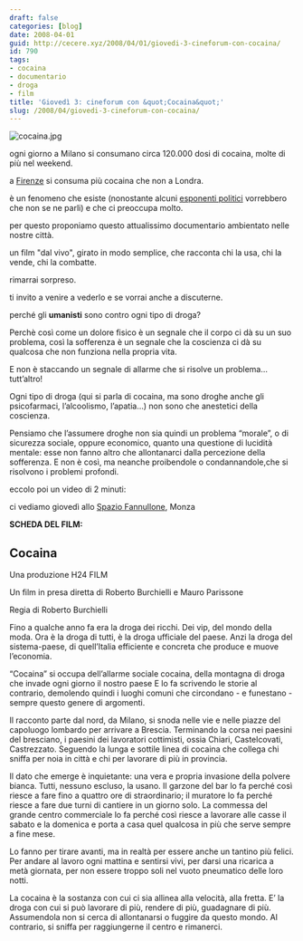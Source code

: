 ```yaml
---
draft: false
categories: [blog]
date: 2008-04-01
guid: http://cecere.xyz/2008/04/01/giovedi-3-cineforum-con-cocaina/
id: 790
tags:
- cocaina
- documentario
- droga
- film
title: 'Giovedì 3: cineforum con &quot;Cocaina&quot;'
slug: /2008/04/giovedi-3-cineforum-con-cocaina/
---
```


![cocaina.jpg](http://cecere.xyz/wp-content/uploads/sites/3/2008/04/cocaina.jpg)

ogni giorno a Milano si consumano circa 120.000 dosi di cocaina, molte di più nel weekend.
  
a [Firenze](http://www.corriere.it/Primo_Piano/Cronache/2007/02_Febbraio/22/cocaina_fiorentini.shtml) si consuma più cocaina che non a Londra.

è un fenomeno che esiste (nonostante alcuni [esponenti politici](http://www.televisionando.it/articolo/maurizio-gasparri-si-oppone-al-documentario-cocaina/3444/) vorrebbero che non se ne parli) e che ci preoccupa molto.

per questo proponiamo questo attualissimo documentario ambientato nelle nostre città.
  
un film "dal vivo", girato in modo semplice, che racconta chi la usa, chi la vende, chi la combatte.
  
rimarrai sorpreso.

ti invito a venire a vederlo e se vorrai anche a discuterne.

perché gli **umanisti** sono contro ogni tipo di droga?
  
Perchè così come un dolore fisico è un segnale che il corpo ci dà su un suo problema, così la sofferenza è un segnale che la coscienza ci dà su qualcosa che non funziona nella propria vita.
  
E non è staccando un segnale di allarme che si risolve un problema… tutt’altro!
  
Ogni tipo di droga (qui si parla di cocaina, ma sono droghe anche gli psicofarmaci, l’alcoolismo, l’apatia…) non sono che anestetici della coscienza.
  
Pensiamo che l’assumere droghe non sia quindi un problema “morale”, o di sicurezza sociale, oppure economico, quanto una questione di lucidità mentale: esse non fanno altro che allontanarci dalla percezione della sofferenza. E non è così, ma neanche proibendole o condannandole,che si risolvono i problemi profondi.

eccolo poi un video di 2 minuti:

ci vediamo giovedì allo [Spazio Fannullone](http://www.ilfannullone.it/spazio/cartina/), Monza

**SCHEDA DEL FILM:**

## Cocaina

Una produzione H24 FILM
  
Un film in presa diretta di Roberto Burchielli e Mauro Parissone
  
Regia di Roberto Burchielli

Fino a qualche anno fa era la droga dei ricchi. Dei vip, del mondo della moda. Ora è la droga di tutti, è la droga ufficiale del paese. Anzi la droga del sistema-paese, di quell’Italia efficiente e concreta che produce e muove l’economia.
  
“Cocaina” si occupa dell’allarme sociale cocaina, della montagna di droga che invade ogni giorno il nostro paese E lo fa scrivendo le storie al contrario, demolendo quindi i luoghi comuni che circondano - e funestano - sempre questo genere di argomenti.
  
Il racconto parte dal nord, da Milano, si snoda nelle vie e nelle piazze del capoluogo lombardo per arrivare a Brescia. Terminando la corsa nei paesini del bresciano, i paesini dei lavoratori cottimisti, ossia Chiari, Castelcovati, Castrezzato. Seguendo la lunga e sottile linea di cocaina che collega chi sniffa per noia in città e chi per lavorare di più in provincia.
  
Il dato che emerge è inquietante: una vera e propria invasione della polvere bianca. Tutti, nessuno escluso, la usano. Il garzone del bar lo fa perché così riesce a fare fino a quattro ore di straordinario; il muratore lo fa perché riesce a fare due turni di cantiere in un giorno solo. La commessa del grande centro commerciale lo fa perché così riesce a lavorare alle casse il sabato e la domenica e porta a casa quel qualcosa in più che serve sempre a fine mese.
  
Lo fanno per tirare avanti, ma in realtà per essere anche un tantino più felici. Per andare al lavoro ogni mattina e sentirsi vivi, per darsi una ricarica a metà giornata, per non essere troppo soli nel vuoto pneumatico delle loro notti.
  
La cocaina è la sostanza con cui ci sia allinea alla velocità, alla fretta. E’ la droga con cui si può lavorare di più, rendere di più, guadagnare di più. Assumendola non si cerca di allontanarsi o fuggire da questo mondo. Al contrario, si sniffa per raggiungerne il centro e rimanerci.